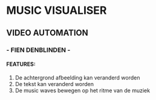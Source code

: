 # MUSIC VISUALISER 
## VIDEO AUTOMATION
### - FIEN DENBLINDEN -


#### FEATURES: 

1. De achtergrond afbeelding kan veranderd worden 
2. De tekst kan veranderd worden 
3. De music waves bewegen op het ritme van de muziek



